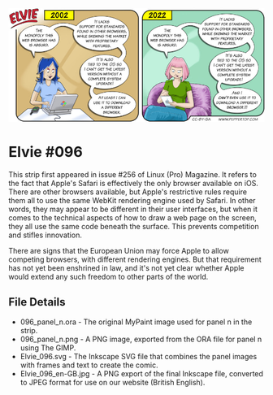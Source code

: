 ![Elvie comic strip #096](Elvie_096_en-GB.jpg)

Elvie #096
==========
This strip first appeared in issue #256 of Linux (Pro) Magazine. It refers to the fact that Apple's Safari is effectively
the only browser available on iOS. There are other browsers available, but Apple's restrictive rules require them all to
use the same WebKit rendering engine used by Safari. In other words, they may appear to be different in their user
interfaces, but when it comes to the technical aspects of how to draw a web page on the screen, they all use the same
code beneath the surface. This prevents competition and stifles innovation.

There are signs that the European Union may force Apple to allow competing browsers, with different rendering engines.
But that requirement has not yet been enshrined in law, and it's not yet clear whether Apple would extend any such
freedom to other parts of the world.


File Details
------------
* 096_panel_n.ora     - The original MyPaint image used for panel n in the strip.
* 096_panel_n.png     - A PNG image, exported from the ORA file for panel n using The GIMP.
* Elvie_096.svg       - The Inkscape SVG file that combines the panel images with frames and text to create the comic.
* Elvie_096_en-GB.jpg - A PNG export of the final Inkscape file, converted to JPEG format for use on our website (British English).


